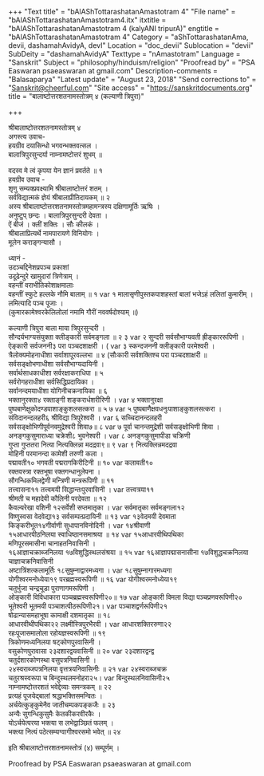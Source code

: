 +++
"Text title" = "bAlAShTottarashatanAmastotram 4"
"File name" = "bAlAShTottarashatanAmastotram4.itx"
itxtitle = "bAlAShTottarashatanAmastotram 4 (kalyANI tripurA)"
engtitle = "bAlAShTottarashatanAmastotram 4"
Category = "aShTottarashatanAma, devii, dashamahAvidyA, devI"
Location = "doc_devii"
Sublocation = "devii"
SubDeity = "dashamahAvidyA"
Texttype = "nAmastotram"
Language = "Sanskrit"
Subject = "philosophy/hinduism/religion"
"Proofread by" = "PSA Easwaran psaeaswaran at gmail.com"
Description-comments = "Balasaparya"
"Latest update" = "August 23, 2018"
"Send corrections to" = "Sanskrit@cheerful.com"
"Site access" = "https://sanskritdocuments.org"
title = "बालाष्टोत्तरशतनामस्तोत्रम् ४ (कल्याणी त्रिपुरा)"

+++
  
 श्रीबालाष्टोत्तरशतनामस्तोत्रम् ४   
अगस्त्य उवाच-  
हयग्रीव दयासिन्धो भगवन्भक्तवत्सल ।  
बालात्रिपुरसुन्दर्या नाम्नामष्टोत्तरं शुभम् ॥  
  
वदस्व मे त्वं कृपया येन ज्ञानं प्रवर्तते ॥ १  
हयग्रीव उवाच -  
शृणु सम्यक्प्रवक्ष्यामि श्रीबालाष्टोत्तरं शतम् ।  
सर्वविद्यात्मकं ज्ञेयं श्रीबालाप्रीतिदायकम् ॥ २  
अस्य श्रीबालाष्टोत्तरशतनामस्तोत्रमहामन्त्रस्य दक्षिणामूर्तिः ऋषिः ।  
अनुष्टुप् छन्दः । बालात्रिपुरसुन्दरी देवता ।  
ऐं बीजं । क्लीं शक्तिः । सौः कीलकं ।  
श्रीबालाप्रित्यर्थे नामपारायणे विनियोगः ।  
मूलेन कराङ्गन्यासौ ।  
  
ध्यानं -  
उदञ्चद्दिनेशप्रपञ्च प्रकाशां  
उदूढेन्दुरे खामुदारां त्रिणेत्राम् ।     
वहन्तीं वराभीतिकोशाक्षमालाः  
वहन्तीं स्फुटे हल्लके नौमि बालाम् ॥ १  var  १ मालासृणीपुस्तकपाशहस्तां बालां भजेऽहं ललितां कुमारीम् ।  
लमित्यादि पञ्च पूजाः ।     
(कुमारकामेश्वरकेलिलोलां नमामि गौरीं नववर्षदोश्याम् ॥)  
  
कल्याणी त्रिपुरा बाला माया त्रिपुरसुन्दरी ।  
सौन्दर्यभाग्यसंयुक्ता क्लीङ्कारी सर्वमङ्गला ॥ २ ३  var  २ सुन्दरी सर्वसौभाग्यवती ह्रीङ्काररूपिणी ।  
ऐङ्कारी सर्वजननी३ परा पञ्चदशाक्षरी ।    (  var  ३ स्कन्दजननी क्लीङ्कारी परमेश्वरी ।  
त्रैलोक्यमोहनाधीशा सर्वाशापूरवल्लभा ॥ ४     (सौःकारी सर्वशक्तिश्च परा पञ्चदशाक्षरी ॥   
सर्वसङ्क्षोभणाधीशा सर्वसौभाग्यदायिनी ।  
सर्वार्थसाधकाधीशा सर्वरक्षाकराधिपा ॥ ५  
सर्वरोगहराधीशा सर्वसिद्धिप्रदायिका ।  
सर्वानन्दमयाधीशा योगिनीचक्रनायिका ॥ ६  
भक्तानुरक्ता४ रक्ताङ्गी शङ्करार्धशरीरिणी ।  var  ४ भक्तानुरक्षा  
पुष्पबाणेक्षुकोदण्डपाशाङ्कुशलसत्करा ॥ ५ ७  var  ५ पुष्पबाणैक्षवधनुःपाशाङ्कुशलसत्करा ।  
संविदानन्दलहरी६ श्रीविद्या त्रिपुरेश्वरी ।  var  ६ सच्चिदानन्दलहरी  
सर्वसङ्क्षोभिणीपूर्वनवमुद्रेश्वरी शिवा७॥ ८  var  ७ पूर्वा चानन्तमुद्रेशी सर्वसङ्क्षोभिणी शिवा ।  
अनङ्गकुसुमाराध्या चक्रेशी८ भुवनेश्वरी ।  var  ८ अनङ्गकुसुमापीडा चक्रिणी  
गुप्ता गुप्ततरा नित्या नित्यक्लिन्ना मदद्रवा९॥ ९  var  ९ नित्यक्लिन्नमदद्रवा  
मोहिनी परमानन्दा कामेशी तरुणी कला ।  
पद्मावती१० भगवती पद्मरागकिरीटिनी ॥ १०  var   कलावती१०  
रक्तवस्त्रा रक्तभूषा रक्तगन्धानुलेपना ।  
सौगन्धिकमिलद्वेणी मन्त्रिणी मन्त्ररूपिणी ॥ ११  
तत्त्वासना११ तत्त्वमयी सिद्धान्तःपुरवासिनी ।  var   तत्त्वत्रया११  
श्रीमती च महादेवी कौलिनी परदेवता ॥ १२  
कैवल्यरेखा वशिनी १२सर्वेशी सप्तमातृका ।  var   सर्वमातृका सर्वमङ्गला१२  
विष्णुस्वसा वेदवेद्या१३ सर्वसम्पत्प्रदायिनी ॥ १३  var   १३वेदमयी देवमाता  
किङ्करीभूत१४गीर्वाणी सुधापानविनोदिनी ।  var   १४श्रीवाणी  
१५आधारपीठनिलया स्वाधिष्ठानसमाश्रया ॥ १४  var   १५आधारवीथिपथिका  
मणिपूरसमासीना चानाहतनिवासिनी ।  
१६आज्ञाचक्राब्जनिलया १७विशुद्धिस्थलसंश्रया ॥ १५  var  १६आज्ञापद्मासनासीना  १७विशुद्धचक्रनिलया चाज्ञाचक्रनिवासिनी  
अष्टात्रिंशत्कलामूर्तिः १८सुषुम्नाद्वारमध्यगा ।  var  १८सुषुम्नागारमध्यगा  
योगीश्वरमनोध्येया१९ परब्रह्मस्वरूपिणी ॥ १६  var  योगीश्वरमनोध्येया१९  
चतुर्भुजा चन्द्रचूडा पुराणागमरूपिणी ।  
ओङ्कारी विविधाकारा पञ्चब्रह्मस्वरूपिणी२०॥ १७  var  ओङ्कारी विमला विद्या पञ्चप्रणवरूपिणी२०  
भूतेश्वरी भूतमयी पञ्चाशत्पीठरूपिणी२१।  var  पञ्चाशद्वर्णरूपिणी२१  
षोढान्यासमहाभूषा कामाक्षी दशमातृका ॥ १८  
आधारवीथीपथिका२२ लक्ष्मीस्त्रिपुरभैरवी ।  var  आधारशक्तिररुणा२२  
रहःपूजासमालोला रहोयज्ञस्वरूपिणी ॥ १९  
त्रिकोणमध्यनिलया षट्कोणपुरवासिनी ।  
वसुकोणपुरावासा २३दशारद्वयवासिनी ॥ २०  var  २३दशारद्वन्द्व  
चतुर्दशारकोणस्था वसुपत्रनिवासिनी ।  
२४स्वराब्जपत्रनिलया वृत्तत्रयनिवासिनीः ॥ २१  var  २४स्वराब्जचक्र  
चतुरश्रस्वरूपा च बिन्दुस्थलमनोहरा२५।  var  बिन्दुस्थलनिवासिनी२५  
नाम्नामष्टोत्तरशतं भवेद्देव्याः समन्त्रकम् ॥ २२  
प्रत्यहं पूजयेद्बालां श्रद्धाभक्तिसमन्वितः ।  
अर्चयेत्कुङ्कुमेनैव जातीचम्पकपङ्कजैः ॥ २३  
अन्यैः सुगन्धिकुसुमैः केतकीकरवीरकैः ।  
योऽर्चयेत्परया भक्त्या स लभेद्वाञ्छितं फलम् ।  
भक्त्या नित्यं पठेत्सम्यग्वागीश्वरसमो भवेत् ॥ २४  
  
इति श्रीबालाष्टोत्तरशतनामस्तोत्रं (४) सम्पूर्णम् ।  
  
  
Proofread by PSA Easwaran psaeaswaran at gmail.com  
  
